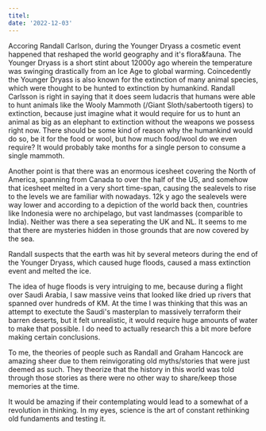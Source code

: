 ```yaml
---
titel: 
date: '2022-12-03'
---
```


Accoring Randall Carlson, during the Younger Dryass a cosmetic event happened that reshaped the world geography and it's flora&fauna. The Younger Dryass is a short stint about 12000y ago wherein the temperature was swinging drastically from an Ice Age to global warming. Coincedently the Younger Dryass is also known for the extinction of many animal species, which were thought to be hunted to extinction by humankind. Randall Carlsson is right in saying that it does seem ludacris that humans were able to hunt animals like the Wooly Mammoth (/Giant Sloth/sabertooth tigers) to extinction, because just imagine what it would require for us to hunt an animal as big as an elephant to extinction without the weapons we possess right now. There should be some kind of reason why the humankind would do so, be it for the food or wool, but how much food/wool do we even require? It would probably take months for a single person to consume a single mammoth. 

Another point is that there was an enormous icesheet covering the North of America, spanning from Canada to over the half of the US, and somehow that icesheet melted in a very short time-span, causing the sealevels to rise to the levels we are familiar with nowadays. 12k y ago the sealevels were way lower and according to a depiction of the world back then, countries like Indonesia were no archipelago, but vast landmasses (comparible to India). Neither was there a sea seperating the UK and NL. It seems to me that there are mysteries hidden in those grounds that are now covered by the sea. 

Randall suspects that the earth was hit by several meteors during the end of the Younger Dryass, which caused huge floods, caused a mass extinction event and melted the ice. 

The idea of huge floods is very intruiging to me, because during a flight over Saudi Arabia, I saw massive veins that looked like dried up rivers that spanned over hundreds of KM. At the time I was thinking that this was an attempt to exectute the Saudi's masterplan to massively terraform their barren deserts, but it felt unrealistic, it would require huge amounts of water to make that possible. I do need to actually research this a bit more before making certain conclusions. 

To me, the theories of people such as Randall and Graham Hancock are amazing sheer due to them reinvigorating old myths/stories that were just deemed as such. They theorize that the history in this world was told through those stories as there were no other way to share/keep those memories at the time.

It would be amazing if their contemplating would lead to a somewhat of a revolution in thinking. In my eyes, science is the art of constant rethinking old fundaments and testing it.  